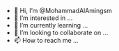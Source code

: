 - 👋 Hi, I’m @MohammadAlAmingsm
- 👀 I’m interested in ...
- 🌱 I’m currently learning ...
- 💞️ I’m looking to collaborate on ...
- 📫 How to reach me ...

<!---
MohammadAlAmingsm/MohammadAlAmingsm is a ✨ special ✨ repository because its `README.md` (this file) appears on your GitHub profile.
You can click the Preview link to take a look at your changes.
--->
